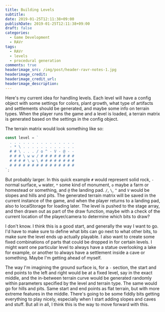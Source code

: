```yaml
---
title: Building Levels
subtitle:
date: 2019-01-25T12:11:38+09:00
publishDate: 2019-01-25T12:11:38+09:00
draft: false
categories:
  - Game Development
  - RAVr
tags:
  - RAVr
  - levels
  - procedural generation
comments: true
headerimage_src: /img/post/header-ravr-notes-1.jpg
headerimage_credit:
headerimage_credit_url:
headerimage_description:
---
```


Here's my current idea for handling levels. Each level will have a config object with some settings for colors, plant growth, what type of artifacts and settlements should be generated, and maybe some info on terrain types. When the player runs the game and a level is loaded, a terrain matrix is generated based on the settings in the config object.<!--more-->

The terrain matrix would look something like so:

```javascript
const level = `
  . . . . . . . . . . . . . . .
  - * \ . . . . . . . . . . . .
  # # \ . . . / o ^ - V - @ - -
  # # # \ w w / # # # # # # # #
  # # # # \ w \ # # # # # # # #
  # # # # # # # # # # # # # # #
`;
```

But probably larger. In this quick example `#` would represent solid rock, `-` normal surface, `w` water, `*` some kind of monument, `o` maybe a farm or homestead or something, and `@` the landing pad. `/`, `\`, `^` and `V` would be slopes and hills and pits. The generated terrain matrix will be saved in the current instance of the game, and when the player returns to a landing pad, also to localStorage for loading later. The level is pushed to the stage array, and then drawn out as part of the draw function, maybe with a check of the current location of the player/camera to determine which bits to draw?

I don't know. I think this is a good start, and generally the way I want to go. I'd have to make sure to define what bits can go next to what other bits, to make sure the level ends up actually playable. I also want to create some fixed combinations of parts that could be dropped in for certain levels. I might want one particular level to always have a statue overlooking a lake for example, or another to always have a settlement inside a cave or something. Maybe I'm getting ahead of myself.

The way I'm imagining the ground surface is, for a `-` section, the start and end points to the left and right would be at a fixed level, say in the exact middle, and the in-between terrain curve would be generated randomly within parameters specified by the level and terrain type. The same would go for hills and pits. Same start and end points as flat terrain, but with more extreme features in the middle. There's going to be some fiddly bits getting everything to play nicely, especially when I start adding slopes and caves and stuff. But all in all, I think this is the way to move forward with this.
